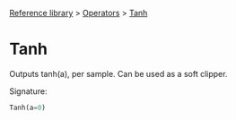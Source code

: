[Reference library](../index.md) > [Operators](index.md) > [Tanh](tanh.md)

# Tanh

Outputs tanh(a), per sample. Can be used as a soft clipper.

Signature:
```python
Tanh(a=0)
```
